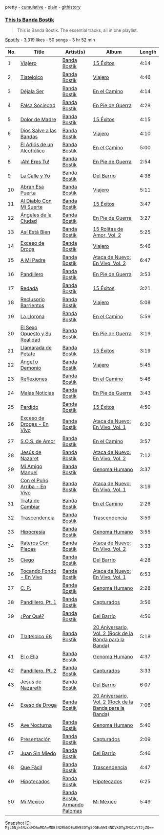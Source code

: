pretty - [cumulative](/playlists/cumulative/37i9dQZF1DZ06evO0Q3kVr.md) - [plain](/playlists/plain/37i9dQZF1DZ06evO0Q3kVr) - [githistory](https://github.githistory.xyz/mackorone/spotify-playlist-archive/blob/main/playlists/plain/37i9dQZF1DZ06evO0Q3kVr)

### [This Is Banda Bostik](https://open.spotify.com/playlist/37i9dQZF1DZ06evO0Q3kVr)

> This is Banda Bostik\. The essential tracks, all in one playlist.

[Spotify](https://open.spotify.com/user/spotify) - 3,319 likes - 50 songs - 3 hr 52 min

| No. | Title | Artist(s) | Album | Length |
|---|---|---|---|---|
| 1 | [Viajero](https://open.spotify.com/track/4BcyzKRntkAaECtW1iZlcO) | [Banda Bostik](https://open.spotify.com/artist/1vWDEM03uVWmO7jSuBd2nO) | [15 Éxitos](https://open.spotify.com/album/75qmnaAXlMCRlgG4ydpsbV) | 4:14 |
| 2 | [Tlatelolco](https://open.spotify.com/track/7aXS9abYIGYwmb2izj37xW) | [Banda Bostik](https://open.spotify.com/artist/1vWDEM03uVWmO7jSuBd2nO) | [Viajero](https://open.spotify.com/album/3A6tXvEKANe2c8U68fh6oc) | 4:46 |
| 3 | [Déjala Ser](https://open.spotify.com/track/1IXMFfQKf0WW8cAF8DodGF) | [Banda Bostik](https://open.spotify.com/artist/1vWDEM03uVWmO7jSuBd2nO) | [En el Camino](https://open.spotify.com/album/6RfcQ4KzwbUFpJ6rhvlwF3) | 4:14 |
| 4 | [Falsa Sociedad](https://open.spotify.com/track/11XeYp5xuwtEwTs9FcGdlH) | [Banda Bostik](https://open.spotify.com/artist/1vWDEM03uVWmO7jSuBd2nO) | [En Pie de Guerra](https://open.spotify.com/album/7DuTUYC1uFO68u7Vm68vuD) | 4:28 |
| 5 | [Dolor de Madre](https://open.spotify.com/track/5My9wcnFr3dFFEO6yh8VBO) | [Banda Bostik](https://open.spotify.com/artist/1vWDEM03uVWmO7jSuBd2nO) | [15 Éxitos](https://open.spotify.com/album/75qmnaAXlMCRlgG4ydpsbV) | 4:15 |
| 6 | [Dios Salve a las Bandas](https://open.spotify.com/track/37lw5GqQU8cOZ86HS0jI9U) | [Banda Bostik](https://open.spotify.com/artist/1vWDEM03uVWmO7jSuBd2nO) | [Viajero](https://open.spotify.com/album/3A6tXvEKANe2c8U68fh6oc) | 4:10 |
| 7 | [El Adiós de un Alcohólico](https://open.spotify.com/track/7cBzB83d9uSfzaHjQ9LJzj) | [Banda Bostik](https://open.spotify.com/artist/1vWDEM03uVWmO7jSuBd2nO) | [En el Camino](https://open.spotify.com/album/6RfcQ4KzwbUFpJ6rhvlwF3) | 5:00 |
| 8 | [¡Ah! Eres Tu!](https://open.spotify.com/track/4fD4QJ0P8FNuDQNOjQn2wB) | [Banda Bostik](https://open.spotify.com/artist/1vWDEM03uVWmO7jSuBd2nO) | [En Pie de Guerra](https://open.spotify.com/album/7DuTUYC1uFO68u7Vm68vuD) | 2:54 |
| 9 | [La Calle y Yo](https://open.spotify.com/track/0qxs6l053dQXareuwE8i8f) | [Banda Bostik](https://open.spotify.com/artist/1vWDEM03uVWmO7jSuBd2nO) | [Del Barrio](https://open.spotify.com/album/21867014aseBS6APsqGgcN) | 4:36 |
| 10 | [Abran Esa Puerta](https://open.spotify.com/track/1pRirlWDnqahmM4ankMzLn) | [Banda Bostik](https://open.spotify.com/artist/1vWDEM03uVWmO7jSuBd2nO) | [Viajero](https://open.spotify.com/album/3A6tXvEKANe2c8U68fh6oc) | 5:11 |
| 11 | [Al Diablo Con Mi Suerte](https://open.spotify.com/track/0PHlq00lqPvLUQYpedHFsv) | [Banda Bostik](https://open.spotify.com/artist/1vWDEM03uVWmO7jSuBd2nO) | [15 Éxitos](https://open.spotify.com/album/75qmnaAXlMCRlgG4ydpsbV) | 3:47 |
| 12 | [Ángeles de la Ciudad](https://open.spotify.com/track/6JkK65mfQxvlgtzRRi7i9L) | [Banda Bostik](https://open.spotify.com/artist/1vWDEM03uVWmO7jSuBd2nO) | [En Pie de Guerra](https://open.spotify.com/album/7DuTUYC1uFO68u7Vm68vuD) | 3:27 |
| 13 | [Así Está Bien](https://open.spotify.com/track/34h5DWjlO3AoBIAyehencQ) | [Banda Bostik](https://open.spotify.com/artist/1vWDEM03uVWmO7jSuBd2nO) | [15 Rolitas de Amor, Vol\. 2](https://open.spotify.com/album/7HZJJvCk1dP3YSAoLioVW4) | 5:25 |
| 14 | [Exceso de Droga](https://open.spotify.com/track/4jBagOx3OaqLv72nKacJex) | [Banda Bostik](https://open.spotify.com/artist/1vWDEM03uVWmO7jSuBd2nO) | [Viajero](https://open.spotify.com/album/3A6tXvEKANe2c8U68fh6oc) | 5:46 |
| 15 | [A Mi Padre](https://open.spotify.com/track/1udEfRVDwNqLir9Do9trm9) | [Banda Bostik](https://open.spotify.com/artist/1vWDEM03uVWmO7jSuBd2nO) | [Ataca de Nuevo: En Vivo, Vol\. 2](https://open.spotify.com/album/2Yqdp2ibr3M8sqxZNGx3zu) | 6:47 |
| 16 | [Pandillero](https://open.spotify.com/track/5fY3UnVKUqlYFJiOkQwwld) | [Banda Bostik](https://open.spotify.com/artist/1vWDEM03uVWmO7jSuBd2nO) | [En Pie de Guerra](https://open.spotify.com/album/7DuTUYC1uFO68u7Vm68vuD) | 3:53 |
| 17 | [Redada](https://open.spotify.com/track/6A5YgDerg860DaXXDvBJxU) | [Banda Bostik](https://open.spotify.com/artist/1vWDEM03uVWmO7jSuBd2nO) | [15 Éxitos](https://open.spotify.com/album/75qmnaAXlMCRlgG4ydpsbV) | 3:21 |
| 18 | [Reclusorio Barrientos](https://open.spotify.com/track/1hZXjj7WMINIutzRkvh7wd) | [Banda Bostik](https://open.spotify.com/artist/1vWDEM03uVWmO7jSuBd2nO) | [Viajero](https://open.spotify.com/album/3A6tXvEKANe2c8U68fh6oc) | 5:08 |
| 19 | [La Llorona](https://open.spotify.com/track/0R8vXXaa5UTvIwZCzbbcWg) | [Banda Bostik](https://open.spotify.com/artist/1vWDEM03uVWmO7jSuBd2nO) | [En el Camino](https://open.spotify.com/album/6RfcQ4KzwbUFpJ6rhvlwF3) | 5:59 |
| 20 | [El Sexo Opuesto y Su Realidad](https://open.spotify.com/track/33DP7d6lF7OZ1e9PFJm0mb) | [Banda Bostik](https://open.spotify.com/artist/1vWDEM03uVWmO7jSuBd2nO) | [En Pie de Guerra](https://open.spotify.com/album/7DuTUYC1uFO68u7Vm68vuD) | 3:19 |
| 21 | [Llamarada de Petate](https://open.spotify.com/track/4YiLBnH4LhvHZESn36OZj6) | [Banda Bostik](https://open.spotify.com/artist/1vWDEM03uVWmO7jSuBd2nO) | [15 Éxitos](https://open.spotify.com/album/75qmnaAXlMCRlgG4ydpsbV) | 3:19 |
| 22 | [Ángel o Demonio](https://open.spotify.com/track/0rPZ2vSzmtDdRdcGXQ2Xt6) | [Banda Bostik](https://open.spotify.com/artist/1vWDEM03uVWmO7jSuBd2nO) | [Viajero](https://open.spotify.com/album/3A6tXvEKANe2c8U68fh6oc) | 5:45 |
| 23 | [Reflexiones](https://open.spotify.com/track/59ggezzKDAY8RBcUDn5AcP) | [Banda Bostik](https://open.spotify.com/artist/1vWDEM03uVWmO7jSuBd2nO) | [En el Camino](https://open.spotify.com/album/6RfcQ4KzwbUFpJ6rhvlwF3) | 5:46 |
| 24 | [Malas Noticias](https://open.spotify.com/track/69RxGJRqsvpR92VnkETnNq) | [Banda Bostik](https://open.spotify.com/artist/1vWDEM03uVWmO7jSuBd2nO) | [En Pie de Guerra](https://open.spotify.com/album/7DuTUYC1uFO68u7Vm68vuD) | 3:43 |
| 25 | [Perdido](https://open.spotify.com/track/6GMV9bpJWQPVdecv7AWhyY) | [Banda Bostik](https://open.spotify.com/artist/1vWDEM03uVWmO7jSuBd2nO) | [15 Éxitos](https://open.spotify.com/album/75qmnaAXlMCRlgG4ydpsbV) | 4:50 |
| 26 | [Exceso de Drogas \- En Vivo](https://open.spotify.com/track/6E9ImakW9sqDliFdc6OS5w) | [Banda Bostik](https://open.spotify.com/artist/1vWDEM03uVWmO7jSuBd2nO) | [Ataca de Nuevo: En Vivo, Vol\. 1](https://open.spotify.com/album/1J414WmCyoFwbOb0Kz5sXD) | 6:30 |
| 27 | [S.O.S\. de Amor](https://open.spotify.com/track/4BHg0cux6eWiKNtSckEh0q) | [Banda Bostik](https://open.spotify.com/artist/1vWDEM03uVWmO7jSuBd2nO) | [En el Camino](https://open.spotify.com/album/6RfcQ4KzwbUFpJ6rhvlwF3) | 3:57 |
| 28 | [Jesús de Nazaret](https://open.spotify.com/track/3zCuGv2PsLWmYfvenD4CXz) | [Banda Bostik](https://open.spotify.com/artist/1vWDEM03uVWmO7jSuBd2nO) | [Ataca de Nuevo: En Vivo, Vol\. 2](https://open.spotify.com/album/2Yqdp2ibr3M8sqxZNGx3zu) | 7:12 |
| 29 | [Mi Amigo Manuel](https://open.spotify.com/track/0UMy7gWkj930S829cgLNns) | [Banda Bostik](https://open.spotify.com/artist/1vWDEM03uVWmO7jSuBd2nO) | [Genoma Humano](https://open.spotify.com/album/7vN4m21unn7Fy7splGXC62) | 3:37 |
| 30 | [Con el Puño Arriba \- En Vivo](https://open.spotify.com/track/49oBQabycGOYzF56YQu6BC) | [Banda Bostik](https://open.spotify.com/artist/1vWDEM03uVWmO7jSuBd2nO) | [Ataca de Nuevo: En Vivo, Vol\. 1](https://open.spotify.com/album/1J414WmCyoFwbOb0Kz5sXD) | 3:19 |
| 31 | [Trata de Cambiar](https://open.spotify.com/track/624BuUFBbatf2Fkq7fUXud) | [Banda Bostik](https://open.spotify.com/artist/1vWDEM03uVWmO7jSuBd2nO) | [En el Camino](https://open.spotify.com/album/6RfcQ4KzwbUFpJ6rhvlwF3) | 2:26 |
| 32 | [Trascendencia](https://open.spotify.com/track/5D5wscvQ327rxOjhJ4wECK) | [Banda Bostik](https://open.spotify.com/artist/1vWDEM03uVWmO7jSuBd2nO) | [Trascendencia](https://open.spotify.com/album/6wI9HpmGoMc2abajO10K1k) | 3:59 |
| 33 | [Hipocresía](https://open.spotify.com/track/1hTjikq5Pc0hfOgqHMTOVc) | [Banda Bostik](https://open.spotify.com/artist/1vWDEM03uVWmO7jSuBd2nO) | [Genoma Humano](https://open.spotify.com/album/7vN4m21unn7Fy7splGXC62) | 3:55 |
| 34 | [Rateros Con Placas](https://open.spotify.com/track/11ctA2XRw5P9MDwYsBCWn3) | [Banda Bostik](https://open.spotify.com/artist/1vWDEM03uVWmO7jSuBd2nO) | [Ataca de Nuevo: En Vivo, Vol\. 2](https://open.spotify.com/album/2Yqdp2ibr3M8sqxZNGx3zu) | 3:33 |
| 35 | [Ciego](https://open.spotify.com/track/2PXyrWoAhaPaY4hoGjze7b) | [Banda Bostik](https://open.spotify.com/artist/1vWDEM03uVWmO7jSuBd2nO) | [Del Barrio](https://open.spotify.com/album/21867014aseBS6APsqGgcN) | 4:28 |
| 36 | [Tocando Fondo \- En Vivo](https://open.spotify.com/track/00UFHHEQIkhUtHQ09lGUvq) | [Banda Bostik](https://open.spotify.com/artist/1vWDEM03uVWmO7jSuBd2nO) | [Ataca de Nuevo: En Vivo, Vol\. 1](https://open.spotify.com/album/1J414WmCyoFwbOb0Kz5sXD) | 6:53 |
| 37 | [C\. P.](https://open.spotify.com/track/6MAslBnj6a3vpV9YcEt90S) | [Banda Bostik](https://open.spotify.com/artist/1vWDEM03uVWmO7jSuBd2nO) | [Genoma Humano](https://open.spotify.com/album/7vN4m21unn7Fy7splGXC62) | 2:28 |
| 38 | [Pandillero, Pt\. 1](https://open.spotify.com/track/1LB8vVSpazzZ9pQ0VzGuAj) | [Banda Bostik](https://open.spotify.com/artist/1vWDEM03uVWmO7jSuBd2nO) | [Capturados](https://open.spotify.com/album/3yAAIY2FjKw8IkOVTEguWu) | 3:56 |
| 39 | [¿Por Qué?](https://open.spotify.com/track/14MVUODB4PCoJlnkcAo0PG) | [Banda Bostik](https://open.spotify.com/artist/1vWDEM03uVWmO7jSuBd2nO) | [Del Barrio](https://open.spotify.com/album/21867014aseBS6APsqGgcN) | 4:56 |
| 40 | [Tlaltelolco 68](https://open.spotify.com/track/75MJBxhJ5nLXTBllGI5dwP) | [Banda Bostik](https://open.spotify.com/artist/1vWDEM03uVWmO7jSuBd2nO) | [20 Aniversario, Vol\. 2 \(Rock de la Banda para la Banda\)](https://open.spotify.com/album/6jMTR49Z5XHpUlkvEEaIhC) | 5:18 |
| 41 | [El o Ella](https://open.spotify.com/track/62IHFIcNY5g8t5XA8mAmZ8) | [Banda Bostik](https://open.spotify.com/artist/1vWDEM03uVWmO7jSuBd2nO) | [Genoma Humano](https://open.spotify.com/album/7vN4m21unn7Fy7splGXC62) | 4:37 |
| 42 | [Pandillero, Pt\. 2](https://open.spotify.com/track/2jzXiiFmGO0ITTDntM0uiX) | [Banda Bostik](https://open.spotify.com/artist/1vWDEM03uVWmO7jSuBd2nO) | [Capturados](https://open.spotify.com/album/3yAAIY2FjKw8IkOVTEguWu) | 3:33 |
| 43 | [Jesus de Nazareth](https://open.spotify.com/track/1b9zxrKhOxANckyLwNTxB7) | [Banda Bostik](https://open.spotify.com/artist/1vWDEM03uVWmO7jSuBd2nO) | [Del Barrio](https://open.spotify.com/album/21867014aseBS6APsqGgcN) | 6:07 |
| 44 | [Exeso de Droga](https://open.spotify.com/track/1JVc0G7dDEXJskkEcOD2Oa) | [Banda Bostik](https://open.spotify.com/artist/1vWDEM03uVWmO7jSuBd2nO) | [20 Aniversario, Vol\. 2 \(Rock de la Banda para la Banda\)](https://open.spotify.com/album/6jMTR49Z5XHpUlkvEEaIhC) | 7:06 |
| 45 | [Ave Nocturna](https://open.spotify.com/track/7ebnVkj8vrXaPD51rSw0ia) | [Banda Bostik](https://open.spotify.com/artist/1vWDEM03uVWmO7jSuBd2nO) | [Genoma Humano](https://open.spotify.com/album/7vN4m21unn7Fy7splGXC62) | 5:40 |
| 46 | [Presentación](https://open.spotify.com/track/6Lx6yC1Zltmx93uT6QxFlc) | [Banda Bostik](https://open.spotify.com/artist/1vWDEM03uVWmO7jSuBd2nO) | [Capturados](https://open.spotify.com/album/3yAAIY2FjKw8IkOVTEguWu) | 2:09 |
| 47 | [Juan Sin Miedo](https://open.spotify.com/track/7sccHyJmpqyYpYAk8HVTpQ) | [Banda Bostik](https://open.spotify.com/artist/1vWDEM03uVWmO7jSuBd2nO) | [Del Barrio](https://open.spotify.com/album/21867014aseBS6APsqGgcN) | 5:46 |
| 48 | [Que Fácil](https://open.spotify.com/track/6BKgSJEwlxSGadurggJAPf) | [Banda Bostik](https://open.spotify.com/artist/1vWDEM03uVWmO7jSuBd2nO) | [Trascendencia](https://open.spotify.com/album/6wI9HpmGoMc2abajO10K1k) | 4:47 |
| 49 | [Hipotecados](https://open.spotify.com/track/7q8GWqCr3sAEp7Tgx1GURo) | [Banda Bostik](https://open.spotify.com/artist/1vWDEM03uVWmO7jSuBd2nO) | [Hipotecados](https://open.spotify.com/album/7gVOPdYbUUcCEp7YzorFFs) | 6:25 |
| 50 | [Mi Mexico](https://open.spotify.com/track/57l5KhmbdK3w1YUijm3Mfj) | [Banda Bostik](https://open.spotify.com/artist/1vWDEM03uVWmO7jSuBd2nO), [Armando Palomas](https://open.spotify.com/artist/1kv4ncfnnPUUXAlEOS55B4) | [Mi Mexico](https://open.spotify.com/album/3shjxUJn5Xz1w9QlMtu9il) | 5:49 |

Snapshot ID: `Mjc5Njk4NzcsMDAwMDAwMDBlN2RhNDExOWE3OTg5OGExNWI4NDVkOTg2MGIzYTJjZQ==`
